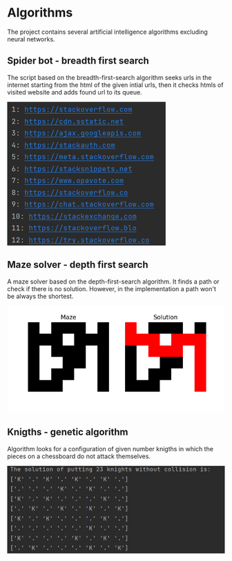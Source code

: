# Algorithms

 The project contains several artificial intelligence algorithms excluding neural networks.

## Spider bot - breadth first search

The script based on the breadth-first-search algorithm seeks urls in the internet starting from the html of the given intial urls, then it checks htmls of visited website and adds found url to its queue.

![alt text](https://github.com/KornelWitkowski/AI-Algorithms/blob/main/readme_imgs/WebSpider_img.png)

## Maze solver - depth first search

A maze solver based on the depth-first-search algorithm. It finds a path or check if there is no solution. However, in the implementation a path won't be always the shortest.

![alt text](https://github.com/KornelWitkowski/AI-Algorithms/blob/main/readme_imgs/maze_img.png)

## Knigths - genetic algorithm

Algorithm looks for a configuration of given number knigths in which the pieces on a chessboard do not attack themselves.

![alt text](https://github.com/KornelWitkowski/AI-Algorithms/blob/main/readme_imgs/knights.png)
